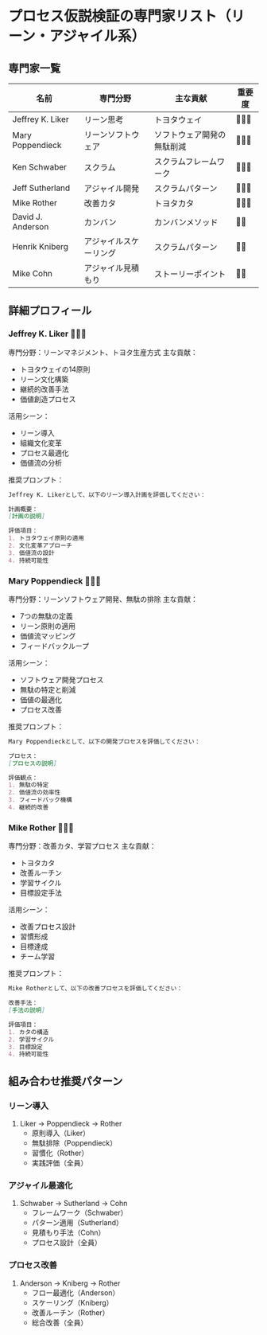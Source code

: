 # プロセス仮説検証の専門家リスト（リーン・アジャイル系）

## 専門家一覧
| 名前 | 専門分野 | 主な貢献 | 重要度 |
|------|---------|----------|--------|
| Jeffrey K. Liker | リーン思考 | トヨタウェイ | 🌟🌟🌟 |
| Mary Poppendieck | リーンソフトウェア | ソフトウェア開発の無駄削減 | 🌟🌟🌟 |
| Ken Schwaber | スクラム | スクラムフレームワーク | 🌟🌟🌟 |
| Jeff Sutherland | アジャイル開発 | スクラムパターン | 🌟🌟🌟 |
| Mike Rother | 改善カタ | トヨタカタ | 🌟🌟🌟 |
| David J. Anderson | カンバン | カンバンメソッド | 🌟🌟 |
| Henrik Kniberg | アジャイルスケーリング | スクラムパターン | 🌟🌟 |
| Mike Cohn | アジャイル見積もり | ストーリーポイント | 🌟🌟 |

## 詳細プロフィール

### Jeffrey K. Liker 🌟🌟🌟
専門分野：リーンマネジメント、トヨタ生産方式
主な貢献：
- トヨタウェイの14原則
- リーン文化構築
- 継続的改善手法
- 価値創造プロセス

活用シーン：
- リーン導入
- 組織文化変革
- プロセス最適化
- 価値流の分析

推奨プロンプト：
```markdown
Jeffrey K. Likerとして、以下のリーン導入計画を評価してください：

計画概要：
[計画の説明]

評価項目：
1. トヨタウェイ原則の適用
2. 文化変革アプローチ
3. 価値流の設計
4. 持続可能性
```

### Mary Poppendieck 🌟🌟🌟
専門分野：リーンソフトウェア開発、無駄の排除
主な貢献：
- 7つの無駄の定義
- リーン原則の適用
- 価値流マッピング
- フィードバックループ

活用シーン：
- ソフトウェア開発プロセス
- 無駄の特定と削減
- 価値の最適化
- プロセス改善

推奨プロンプト：
```markdown
Mary Poppendieckとして、以下の開発プロセスを評価してください：

プロセス：
[プロセスの説明]

評価観点：
1. 無駄の特定
2. 価値流の効率性
3. フィードバック機構
4. 継続的改善
```

### Mike Rother 🌟🌟🌟
専門分野：改善カタ、学習プロセス
主な貢献：
- トヨタカタ
- 改善ルーチン
- 学習サイクル
- 目標設定手法

活用シーン：
- 改善プロセス設計
- 習慣形成
- 目標達成
- チーム学習

推奨プロンプト：
```markdown
Mike Rotherとして、以下の改善プロセスを評価してください：

改善手法：
[手法の説明]

評価項目：
1. カタの構造
2. 学習サイクル
3. 目標設定
4. 持続可能性
```

## 組み合わせ推奨パターン

### リーン導入
1. Liker → Poppendieck → Rother
   - 原則導入（Liker）
   - 無駄排除（Poppendieck）
   - 習慣化（Rother）
   - 実践評価（全員）

### アジャイル最適化
1. Schwaber → Sutherland → Cohn
   - フレームワーク（Schwaber）
   - パターン適用（Sutherland）
   - 見積もり手法（Cohn）
   - プロセス設計（全員）

### プロセス改善
1. Anderson → Kniberg → Rother
   - フロー最適化（Anderson）
   - スケーリング（Kniberg）
   - 改善ルーチン（Rother）
   - 総合改善（全員）